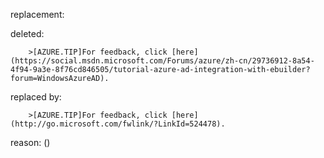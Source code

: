 replacement:

deleted:

		>[AZURE.TIP]For feedback, click [here](https://social.msdn.microsoft.com/Forums/azure/zh-cn/29736912-8a54-4f94-9a3e-8f76cd846505/tutorial-azure-ad-integration-with-ebuilder?forum=WindowsAzureAD).

replaced by:

		>[AZURE.TIP]For feedback, click [here](http://go.microsoft.com/fwlink/?LinkId=524478).

reason: ()

